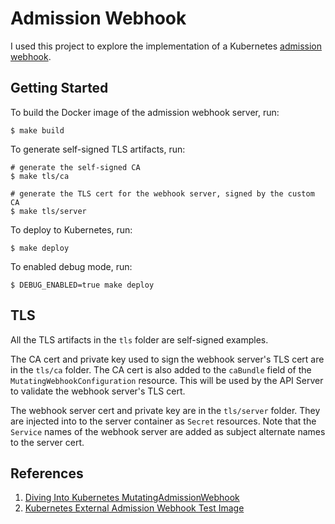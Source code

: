 # Admission Webhook
I used this project to explore the implementation of a Kubernetes [admission webhook](https://kubernetes.io/docs/reference/access-authn-authz/extensible-admission-controllers/#admission-webhooks).

## Getting Started
To build the Docker image of the admission webhook server, run:
```
$ make build
```

To generate self-signed TLS artifacts, run:
```
# generate the self-signed CA
$ make tls/ca

# generate the TLS cert for the webhook server, signed by the custom CA
$ make tls/server
```

To deploy to Kubernetes, run:
```
$ make deploy
```

To enabled debug mode, run:
```
$ DEBUG_ENABLED=true make deploy
```

## TLS
All the TLS artifacts in the `tls` folder are self-signed examples.

The CA cert and private key used to sign the webhook server's TLS cert are in the `tls/ca` folder. The CA cert is also added to the `caBundle` field of the `MutatingWebhookConfiguration` resource. This will be used by the API Server to validate the webhook server's TLS cert.

The webhook server cert and private key are in the `tls/server` folder. They are injected into to the server container as `Secret` resources. Note that the `Service` names of the webhook server are added as subject alternate names to the server cert.

## References

1. [Diving Into Kubernetes MutatingAdmissionWebhook](https://medium.com/ibm-cloud/diving-into-kubernetes-mutatingadmissionwebhook-6ef3c5695f74)
1. [Kubernetes External Admission Webhook Test Image](https://github.com/kubernetes/kubernetes/tree/v1.10.0-beta.1/test/images/webhook)
